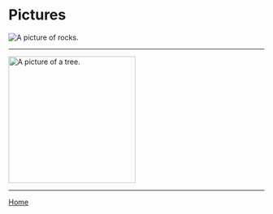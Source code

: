 # Pictures

![A picture of rocks.](../assets/images/rocks.jpg)

----

<img src="https://github.com/blwatkins/CRCP3320-1247-Notes/blob/main/images/tree.jpg?raw=true" width=250 alt="A picture of a tree." />

----

[Home](../index.md)
